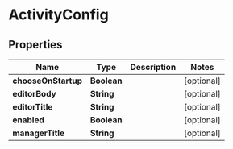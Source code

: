 # ActivityConfig

## Properties
Name | Type | Description | Notes
------------ | ------------- | ------------- | -------------
**chooseOnStartup** | **Boolean** |  |  [optional]
**editorBody** | **String** |  |  [optional]
**editorTitle** | **String** |  |  [optional]
**enabled** | **Boolean** |  |  [optional]
**managerTitle** | **String** |  |  [optional]
